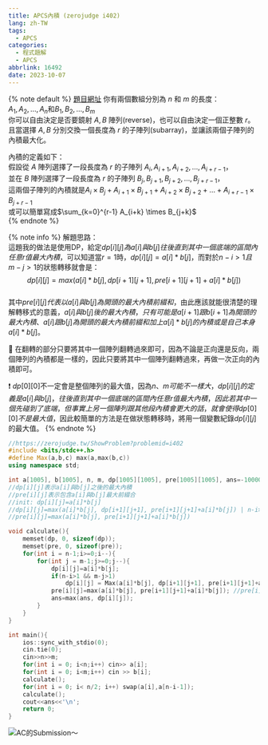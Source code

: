 ```yaml
---
title: APCS內積 (zerojudge i402)
lang: zh-TW
tags:
  - APCS
categories:
  - 程式題解
  - APCS
abbrlink: 16492
date: 2023-10-07
---
```


{% note default %}
[題目網址](https://zerojudge.tw/ShowProblem?problemid=i402)
你有兩個數組分別為 $n$ 和 $m$ 的長度：  
$A_1, A_2, \dots, A_n$和$B_1, B_2, \dots, B_m$  
你可以自由決定是否要鏡射 $A, B$ 陣列(reverse)，也可以自由決定一個正整數 $r$。  
且當選擇 $A, B$ 分別交換一個長度為 $r$ 的子陣列(subarray)，並讓該兩個子陣列的內積最大化。  

內積的定義如下：  
假設從 $A$ 陣列選擇了一段長度為 $r$ 的子陣列 $A_{i}, A_{i+1}, A_{i+2}, \dots, A_{i+r-1}$，  
並在 $B$ 陣列選擇了一段長度為 $r$ 的子陣列 $B_{j}, B_{j+1}, B_{j+2}, \dots, B_{j+r-1}$，  
這兩個子陣列的內積就是$A_i \times B_j + A_{i+1} \times B_{j+1} + A_{i+2} \times B_{j+2} + \dots + A_{i+r-1} \times B_{j+r-1}$  
或可以簡單寫成$\sum_{k=0}^{r-1} A_{i+k} \times B_{j+k}$  
{% endnote %}
<!--more-->

{% note info %}
解題思路：  
這題我的做法是使用DP，給定$dp[i][j]為a[i]與b[j]往後直到其中一個底端的區間內任意r值最大內積$，可以知道當$r=1$時，$dp[i][j] = a[i]*b[j]$，而對於$n-i>1 且 m-j>1$的狀態轉移就會是：  
$$dp[i][j]=max(a[i]*b[j], dp[i+1][j+1], pre[i+1][j+1]+a[i]*b[j])$$  
其中$pre[i][j] 代表以a[i]與b[j]為開頭的最大內積前綴和$，由此應該就能很清楚的理解轉移式的意義，$a[i]與b[j]後的最大內積，只有可能是a[i+1]跟b[i+1]為開頭的最大內積、a[i]跟b[j]為開頭的最大內積前綴和加上a[i]*b[j]的內積或是自己本身a[i]*b[j]$。  

🌟 在翻轉的部分只要將其中一個陣列翻轉過來即可，因為不論是正向還是反向，兩個陣列的內積都是一樣的，因此只要將其中一個陣列翻轉過來，再做一次正向的內積即可。  

❗️ $dp[0][0]$不一定會是整個陣列的最大值，因為$n、m可能不一樣大，dp[i][j]的定義是a[i]與b[j]，往後直到其中一個底端的區間內任意r值最大內積，因此若其中一個先碰到了底端，但事實上另一個陣列跟其他段內積會更大的話，就會使得dp[0][0]不是最大值$，因此較簡單的方法是在做狀態轉移時，將用一個變數紀錄$dp[i][j]$的最大值。
{% endnote %}

```c++ 
//https://zerojudge.tw/ShowProblem?problemid=i402
#include <bits/stdc++.h>
#define Max(a,b,c) max(a,max(b,c))
using namespace std;

int a[1005], b[1005], n, m, dp[1005][1005], pre[1005][1005], ans=-100000008;
//dp[i][j]表示a[i]與b[j]之後的最大內積
//pre[i][j]表示包含a[i]與b[j]最大前綴合
//init: dp[i][j]=a[i]*b[j]
//dp[i][j]=max(a[i]*b[j], dp[i+1][j+1], pre[i+1][j+1]+a[i]*b[j]) | n-i>1 && m-j>1
//pre[i][j]=max(a[i]*b[j], pre[i+1][j+1]+a[i]*b[j])

void calculate(){
    memset(dp, 0, sizeof(dp));
    memset(pre, 0, sizeof(pre));
    for(int i = n-1;i>=0;i--){
        for(int j = m-1;j>=0;j--){
            dp[i][j]=a[i]*b[j];
            if(n-i>1 && m-j>1)
                dp[i][j] = Max(a[i]*b[j], dp[i+1][j+1], pre[i+1][j+1]+a[i]*b[j]);
            pre[i][j]=max(a[i]*b[j], pre[i+1][j+1]+a[i]*b[j]); //pre[i][j]超過範圍的地方會是0
            ans=max(ans, dp[i][j]);
        }
    }
}

int main(){
    ios::sync_with_stdio(0);
    cin.tie(0);
    cin>>n>>m;
    for(int i = 0; i<n;i++) cin>> a[i];
    for(int i = 0; i<m;i++) cin >> b[i];
    calculate();
    for(int i = 0; i< n/2; i++) swap(a[i],a[n-i-1]);
    calculate();
    cout<<ans<<'\n';
    return 0;
}
```

![AC的Submission～](https://i.imgur.com/IbR0NzM.png)
